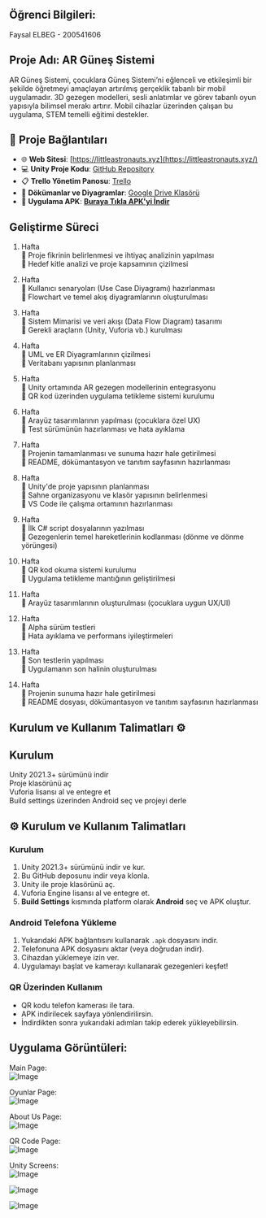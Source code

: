 ## Öğrenci Bilgileri:  
Faysal ELBEG - 200541606


## Proje Adı: AR Güneş Sistemi  
AR Güneş Sistemi, çocuklara Güneş Sistemi’ni eğlenceli ve etkileşimli bir şekilde öğretmeyi amaçlayan artırılmış gerçeklik tabanlı bir mobil uygulamadır.
3D gezegen modelleri, sesli anlatımlar ve görev tabanlı oyun yapısıyla bilimsel merakı artırır.
Mobil cihazlar üzerinden çalışan bu uygulama, STEM temelli eğitimi destekler.

## 🔗 Proje Bağlantıları

- 🌐 **Web Sitesi**: [https://littleastronauts.xyz](https://littleastronauts.xyz/)  
- 💻 **Unity Proje Kodu**: [GitHub Repository](https://github.com/Faysal2000/SolarSystem)  
- 📋 **Trello Yönetim Panosu**: [Trello](https://trello.com/b/hdugnmle/ar-gunessistemi-projesi)  
- 📂 **Dökümanlar ve Diyagramlar**: [Google Drive Klasörü](https://drive.google.com/drive/u/0/folders/1lSMEQMB6SXVXuuWFmUKO_PTEv3aiH8kK)  
- 📱 **Uygulama APK**:  [**Buraya Tıkla APK'yi İndir**](https://drive.google.com/uc?export=download&id=1xNJcGFvm6TDWkPyd5H4DOreRSsuUJ6G1) 

## Geliştirme Süreci  
1. Hafta  
🔹 Proje fikrinin belirlenmesi ve ihtiyaç analizinin yapılması  
🔹 Hedef kitle analizi ve proje kapsamının çizilmesi

2. Hafta  
🔹 Kullanıcı senaryoları (Use Case Diyagramı) hazırlanması  
🔹 Flowchart ve temel akış diyagramlarının oluşturulması

3. Hafta  
🔹 Sistem Mimarisi ve veri akışı (Data Flow Diagram) tasarımı  
🔹 Gerekli araçların (Unity, Vuforia vb.) kurulması

4. Hafta  
🔹 UML ve ER Diyagramlarının çizilmesi  
🔹 Veritabanı yapısının planlanması

5. Hafta  
🔹 Unity ortamında AR gezegen modellerinin entegrasyonu  
🔹 QR kod üzerinden uygulama tetikleme sistemi kurulumu

6. Hafta  
🔹 Arayüz tasarımlarının yapılması (çocuklara özel UX)  
🔹 Test sürümünün hazırlanması ve hata ayıklama
  
7. Hafta  
🔹 Projenin tamamlanması ve sunuma hazır hale getirilmesi  
🔹 README, dökümantasyon ve tanıtım sayfasının hazırlanması

8. Hafta  
🔹 Unity'de proje yapısının planlanması  
🔹 Sahne organizasyonu ve klasör yapısının belirlenmesi  
🔹 VS Code ile çalışma ortamının hazırlanması  

9. Hafta  
🔹 İlk C# script dosyalarının yazılması  
🔹 Gezegenlerin temel hareketlerinin kodlanması (dönme ve dönme yörüngesi)  

10. Hafta  
🔹 QR kod okuma sistemi kurulumu  
🔹 Uygulama tetikleme mantığının geliştirilmesi  

11. Hafta  
🔹 Arayüz tasarımlarının oluşturulması (çocuklara uygun UX/UI)  

12. Hafta   
🔹 Alpha sürüm testleri  
🔹 Hata ayıklama ve performans iyileştirmeleri  

13. Hafta  
🔹 Son testlerin yapılması   
🔹 Uygulamanın son halinin oluşturulması  

14. Hafta  
🔹 Projenin sunuma hazır hale getirilmesi  
🔹 README dosyası, dökümantasyon ve tanıtım sayfasının hazırlanması  
 
## Kurulum ve Kullanım Talimatları ⚙️    

##  Kurulum  
Unity 2021.3+ sürümünü indir  
Proje klasörünü aç  
Vuforia lisansı al ve entegre et  
Build settings üzerinden Android seç ve projeyi derle  

## ⚙️ Kurulum ve Kullanım Talimatları

### Kurulum

1. Unity 2021.3+ sürümünü indir ve kur.
2. Bu GitHub deposunu indir veya klonla.
3. Unity ile proje klasörünü aç.
4. Vuforia Engine lisansı al ve entegre et.
5. **Build Settings** kısmında platform olarak **Android** seç ve APK oluştur.

### Android Telefona Yükleme

1. Yukarıdaki APK bağlantısını kullanarak `.apk` dosyasını indir.
2. Telefonuna APK dosyasını aktar (veya doğrudan indir).
3. Cihazdan yüklemeye izin ver.
4. Uygulamayı başlat ve kamerayı kullanarak gezegenleri keşfet!

### QR Üzerinden Kullanım

- QR kodu telefon kamerası ile tara.
- APK indirilecek sayfaya yönlendirilirsin.
- İndirdikten sonra yukarıdaki adımları takip ederek yükleyebilirsin.




## Uygulama Görüntüleri:  
Main Page:  
![Image](https://github.com/user-attachments/assets/df97153c-c444-45b3-ad68-7e501f5e4ec9)

Oyunlar Page:  
![Image](https://github.com/user-attachments/assets/4cc3ba18-8423-4c9e-ad6a-ccf8ab95f1b5)

About Us Page:  
![Image](https://github.com/user-attachments/assets/71c6066a-365b-4c6a-90d4-2593883d171c)

QR Code Page:  
![Image](https://github.com/user-attachments/assets/6f5e0ad1-6baf-4678-a7b1-b07ad804f207)



Unity Screens:  
![Image](https://github.com/user-attachments/assets/3f214e86-8057-4fc9-bd89-f5af05810463)


![Image](https://github.com/user-attachments/assets/5365a4f9-6d68-420e-a25d-cfcf9bb55c97)



![Image](https://github.com/user-attachments/assets/1d5e221b-e2de-4838-8d8d-2913200c0d7d)


